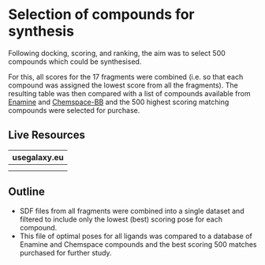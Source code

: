 # Selection of compounds for synthesis

Following docking, scoring, and ranking, the aim was to select 500 compounds which could be synthesised.

For this, all scores for the 17 fragments were combined (i.e. so that each compound was assigned the lowest score from all the fragments). The resulting table was then compared with a list of compounds available from [Enamine](https://enamine.net) and [Chemspace-BB](https://chem-space.com) and the 500 highest scoring matching compounds were selected for purchase.

## Live Resources

| usegalaxy.eu | 
|:--------:|
| <FlatShield label="history" message="view" href="https://usegalaxy.eu/u/timdudgeon/h/top-500-enamine--chemspace-bb" alt="Galaxy history" /> | 
| <FlatShield label="workflow" message="run" href="https://usegalaxy.eu/u/timdudgeon/w/filter-results" alt="Galaxy workflow" /> | 

## Outline

- SDF files from all fragments were combined into a single dataset and filtered to include only the lowest (best) scoring pose for each compound.
- This file of optimal poses for all ligands was compared to a database of Enamine and Chemspace compounds and the best scoring 500 matches purchased for further study.
